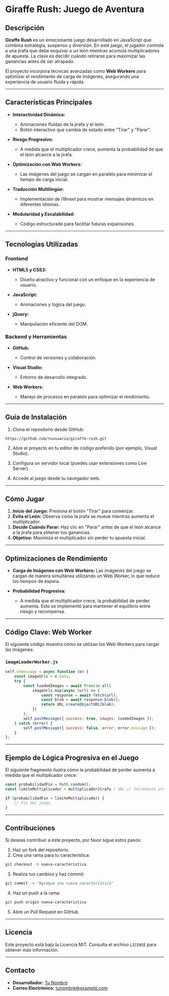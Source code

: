 # Giraffe Rush: Juego de Aventura

## Descripción
**Giraffe Rush** es un emocionante juego desarrollado en JavaScript que combina estrategia, suspenso y diversión. En este juego, el jugador controla a una jirafa que debe esquivar a un león mientras acumula multiplicadores de apuesta. La clave es decidir cuándo retirarse para maximizar las ganancias antes de ser atrapado.

El proyecto incorpora técnicas avanzadas como **Web Workers** para optimizar el rendimiento de carga de imágenes, asegurando una experiencia de usuario fluida y rápida.

---

## Características Principales
- **Interactividad Dinámica:** 
  - Animaciones fluidas de la jirafa y el león.
  - Botón interactivo que cambia de estado entre "Tirar" y "Parar".

- **Riesgo Progresivo:** 
  - A medida que el multiplicador crece, aumenta la probabilidad de que el león alcance a la jirafa.

- **Optimización con Web Workers:**
  - Las imágenes del juego se cargan en paralelo para minimizar el tiempo de carga inicial.

- **Traducción Multilingüe:**
  - Implementación de i18next para mostrar mensajes dinámicos en diferentes idiomas.

- **Modularidad y Escalabilidad:**
  - Código estructurado para facilitar futuras expansiones.

---

## Tecnologías Utilizadas

### Frontend
- **HTML5 y CSS3:**
  - Diseño atractivo y funcional con un enfoque en la experiencia de usuario.

- **JavaScript:**
  - Animaciones y lógica del juego.

- **jQuery:**
  - Manipulación eficiente del DOM.

### Backend y Herramientas
- **GitHub:**
  - Control de versiones y colaboración.

- **Visual Studio:**
  - Entorno de desarrollo integrado.

- **Web Workers:**
  - Manejo de procesos en paralelo para optimizar el rendimiento.

---

## Guía de Instalación

1. Clona el repositorio desde GitHub:

```bash
https://github.com/tuusuario/giraffe-rush.git
```

2. Abre el proyecto en tu editor de código preferido (por ejemplo, Visual Studio).

3. Configura un servidor local (puedes usar extensiones como Live Server).

4. Accede al juego desde tu navegador web.

---

## Cómo Jugar
1. **Inicio del Juego:** Presiona el botón "Tirar" para comenzar.
2. **Evita el León:** Observa cómo la jirafa se mueve mientras aumenta el multiplicador.
3. **Decide Cuándo Parar:** Haz clic en "Parar" antes de que el león alcance a la jirafa para obtener tus ganancias.
4. **Objetivo:** Maximiza el multiplicador sin perder tu apuesta inicial.

---

## Optimizaciones de Rendimiento
- **Carga de Imágenes con Web Workers:**
  Las imágenes del juego se cargan de manera simultánea utilizando un Web Worker, lo que reduce los tiempos de espera.

- **Probabilidad Progresiva:**
  - A medida que el multiplicador crece, la probabilidad de perder aumenta. Esto se implementó para mantener el equilibrio entre riesgo y recompensa.

---

## Código Clave: Web Worker
El siguiente código muestra cómo se utilizan los Web Workers para cargar las imágenes:

### `imageLoaderWorker.js`
```javascript
self.onmessage = async function (e) {
    const imageUrls = e.data;
    try {
        const loadedImages = await Promise.all(
            imageUrls.map(async (url) => {
                const response = await fetch(url);
                const blob = await response.blob();
                return URL.createObjectURL(blob);
            })
        );
        self.postMessage({ success: true, images: loadedImages });
    } catch (error) {
        self.postMessage({ success: false, error: error.message });
    }
};
```

---

## Ejemplo de Lógica Progresiva en el Juego
El siguiente fragmento ilustra cómo la probabilidad de perder aumenta a medida que el multiplicador crece:

```javascript
const probabilidadFin = Math.random();
const limiteMultiplicador = multiplicadorJirafa / 10; // Incremento progresivo

if (probabilidadFin < limiteMultiplicador) {
    // Fin del juego
}
```

---

## Contribuciones
Si deseas contribuir a este proyecto, por favor sigue estos pasos:
1. Haz un fork del repositorio.
2. Crea una rama para tu característica:

```bash
git checkout -b nueva-caracteristica
```

3. Realiza tus cambios y haz commit:

```bash
git commit -m "Agregué una nueva característica"
```

4. Haz un push a la rama:

```bash
git push origin nueva-caracteristica
```

5. Abre un Pull Request en GitHub.

---

## Licencia
Este proyecto está bajo la Licencia MIT. Consulta el archivo `LICENSE` para obtener más información.

---

## Contacto
- **Desarrollador:** [Tu Nombre](https://github.com/tuusuario)
- **Correo Electrónico:** tunombre@example.com
